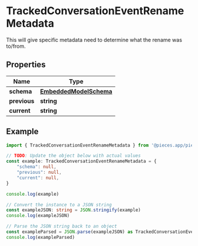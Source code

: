 
# TrackedConversationEventRenameMetadata

This will give specific metadata need to determine what the rename was to/from.

## Properties

Name | Type
------------ | -------------
**schema** | [**EmbeddedModelSchema**](EmbeddedModelSchema)
**previous** | **string**
**current** | **string**

## Example

```typescript
import { TrackedConversationEventRenameMetadata } from '@pieces.app/pieces-os-client'

// TODO: Update the object below with actual values
const example: TrackedConversationEventRenameMetadata = {
    "schema": null,
    "previous": null,
    "current": null,
}

console.log(example)

// Convert the instance to a JSON string
const exampleJSON: string = JSON.stringify(example)
console.log(exampleJSON)

// Parse the JSON string back to an object
const exampleParsed = JSON.parse(exampleJSON) as TrackedConversationEventRenameMetadata
console.log(exampleParsed)
```


